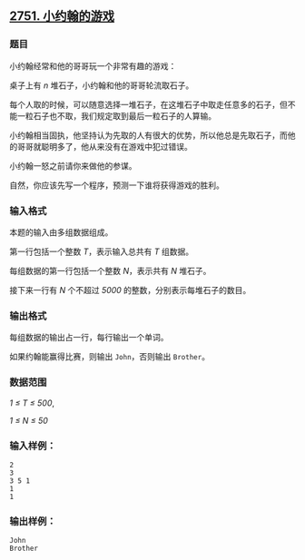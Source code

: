 ## [2751. 小约翰的游戏](https://www.acwing.com/problem/content/2753/)

### 题目

小约翰经常和他的哥哥玩一个非常有趣的游戏：

桌子上有 *n* 堆石子，小约翰和他的哥哥轮流取石子。

每个人取的时候，可以随意选择一堆石子，在这堆石子中取走任意多的石子，但不能一粒石子也不取，我们规定取到最后一粒石子的人算输。

小约翰相当固执，他坚持认为先取的人有很大的优势，所以他总是先取石子，而他的哥哥就聪明多了，他从来没有在游戏中犯过错误。

小约翰一怒之前请你来做他的参谋。

自然，你应该先写一个程序，预测一下谁将获得游戏的胜利。

### 输入格式

本题的输入由多组数据组成。

第一行包括一个整数 *T*，表示输入总共有 *T* 组数据。

每组数据的第一行包括一个整数 *N*，表示共有 *N* 堆石子。

接下来一行有 *N* 个不超过 *5000* 的整数，分别表示每堆石子的数目。

### 输出格式

每组数据的输出占一行，每行输出一个单词。

如果约翰能赢得比赛，则输出 `John`，否则输出 `Brother`。

### 数据范围

*1 ≤ T ≤ 500*,

*1 ≤ N ≤ 50*

### 输入样例：

```
2
3
3 5 1
1
1
```

### 输出样例：

```
John
Brother
```
